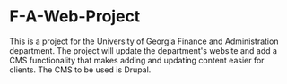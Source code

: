 F-A-Web-Project
===============

This is a project for the University of Georgia Finance and Administration department. The project will update the department's website and add a CMS functionality that makes adding and updating content easier for clients. The CMS to be used is Drupal.
